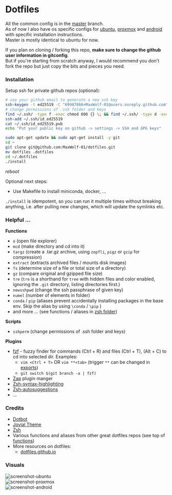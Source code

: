 # Dotfiles

All the common config is in the [master](https://github.com/MaxWolf-01/dotfiles/tree/master) branch.  
As of now I also have os specific configs for 
[ubuntu](https://github.com/MaxWolf-01/dotfiles/tree/ubuntu),
[proxmox](https://github.com/MaxWolf-01/dotfiles/tree/proxmox) and 
[android](https://github.com/MaxWolf-01/dotfiles/tree/android) with specific installation instructions.  
Master is mostly identical to ubuntu for now.

If you plan on cloning / forking this repo, **make sure to change the github user information in gitconfig**.  
But if you're starting from scratch anyway, I would recommend you don't fork the repo but just copy the bits and pieces you need.

### Installation

Setup ssh for private github repos (optional):
```bash
# use your github email to generate a new ssh key
ssh-keygen -t ed25519 -C "69987866+MaxWolf-01@users.noreply.github.com"
# change permissions of .ssh folder and keys
find ~/.ssh/ -type f -exec chmod 600 {} \; && find ~/.ssh/ -type d -exec chmod 700 {} \; && find ~/.ssh/ -type f -name "*.pub" -exec chmod 644 {} \;
ssh-add ~/.ssh/id_ed25519
cat ~/.ssh/id_ed25519.pub
echo "Put your public key on github -> settings -> SSH and GPG keys"
```

```bash
sudo apt-get update && sudo apt-get install -y git
cd ~
git clone git@github.com:MaxWolf-01/dotfiles.git
mv dotfiles .dotfiles
cd ~/.dotfiles
./install
```

*reboot*

Optional next steps:
- Use Makefile to install miniconda, docker, ...

```./install``` is idempotent, so you can run it multiple times without breaking anything, i.e. after pulling new changes, which will update the symlinks etc.

### Helpful ...

**Functions**

- ``o`` (open file explorer)
- ``mcd`` (make directory and cd into it)
- ``targz`` (create a .tar.gz archive, using `zopfli`, `pigz` or `gzip` for compression)
- ``extract`` (extracts archived files / mounts disk images)
- ``fs`` (determine size of a file or total size of a directory)
- ``gz`` (compare original and gzipped file size)
- ``tre`` (`tre` is a shorthand for `tree` with hidden files and color enabled, ignoring the `.git` directory, listing directories first.)
- ``newsshpwd`` (change the ssh passphrase of given key)
- ``numel`` (number of elements in folder)
- ``conda`` / ``pip`` (aliases prevent accidentally installing packages in the base env. Skip the alias by using `\conda` / `\pip` )
- and more ... (see functions / aliases in [zsh folder](https://github.com/MaxWolf-01/dotfiles/tree/master/zsh))

**Scripts**

- ``sshperm`` (change permissions of .ssh folder and keys)

**Plugins**

- [fzf](https://github.com/junegunn/fzf) - fuzzy finder for commands (Ctrl + R) and files (Ctrl + T), (Alt + C) to cd into selected dir. Examples:
  - ``vim <Ctrl + T>`` OR ``vim **<tab>`` (trigger `**` can be changed in [exports](https://github.com/MaxWolf-01/dotfiles/blob/master/zsh/exports))
  - ``git switch $(git branch -a | fzf)``
- [Zap](https://github.com/zap-zsh/zap) plugin manger
- [Zsh-syntax-highlighting](https://github.com/zsh-users/zsh-syntax-highlighting)
- [Zsh-autosuggestions](https://github.com/zsh-users/zsh-autosuggestions)
- ...


### Credits
- [Dotbot](https://github.com/anishathalye/dotbot/tree/da928a4c6b65148bfda3138674da1730c143f396)
- [Jovial Theme](https://github.com/zthxxx/jovial)
- [Zsh](https://www.zsh.org/)
- Various functions and aliases from other great dotfiles repos (see top of [functions](https://github.com/MaxWolf-01/dotfiles/blob/master/zsh/functions))
- More resources on dotfiles:
  - [dotfiles.github.io](https://dotfiles.github.io/)

### Visuals
![screenshot-ubuntu](https://user-images.githubusercontent.com/69987866/222907218-967d172c-b294-4389-9afb-3134bc815ea8.png)  
![screenshot-proxmox](https://user-images.githubusercontent.com/69987866/222906712-a760aab9-39dc-40aa-91e2-dd5e89290749.png)  
![screenshot-android](https://github.com/MaxWolf-01/dotfiles/assets/69987866/bab21cc9-6d40-4a7b-a021-feccf843d290)

